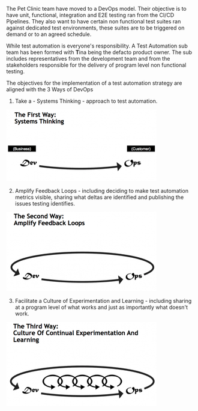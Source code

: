 The Pet Clinic team have moved to a DevOps model. Their objective is to have unit, functional, integration and E2E testing ran from the CI/CD Pipelines. They also want to have certain non functional test suites ran against dedicated test environments, these suites are to be triggered on demand or to an agreed schedule.

While test automation is everyone's responsibility. A Test Automation sub team has been formed with **T**ina being the defacto product owner. The sub includes representatives from the development team and from the stakeholders responsible for the delivery of program level non functional testing.

The objectives for the implementation of a test automation strategy are aligned with the 3 Ways of DevOps

1. Take a - Systems Thinking - approach to test automation.

![First Way](../../assets/yellow-belt-devops-dojo-s2/test-automation-strategy-implementation/first-way.png)

2. Amplify Feedback Loops - including deciding to make test automation metrics visible, sharing what deltas are identified and publishing the issues testing identifies.

![Second Way](../../assets/yellow-belt-devops-dojo-s2/test-automation-strategy-implementation/second-way.png)

3. Facilitate a Culture of Experimentation and Learning - including sharing at a program level of what works and just as importantly what doesn't work.

![Third Way](../../assets/yellow-belt-devops-dojo-s2/test-automation-strategy-implementation/third-way.png)
